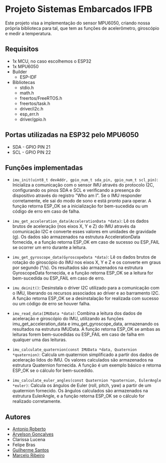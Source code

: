 # Projeto Sistemas Embarcados IFPB

Este projeto visa a implementação do sensor MPU6050, criando nossa própria biblioteca para tal, que tem as funções de acelerômetro, giroscópio e medir a temperatura.

## Requisitos

- 1x MCU, no caso escolhemos o ESP32
- 1x MPU6050
- Builder
  - ESP-IDF
- Bibliotecas
  - stdio.h
  - math.h
  - freertos/FreeRTOS.h
  - freertos/task.h
  - driver/i2c.h
  - esp_err.h
  - driver/gpio.h

## Portas utilizadas na ESP32 pelo MPU6050
- SDA - GPIO PIN 21
- SCL - GPIO PIN 22


## Funções implementadas

- `imu_init(uint8_t devAddr, gpio_num_t sda_pin, gpio_num_t scl_pin)`: Inicializa a comunicação com o sensor IMU através do protocolo I2C, configurando os pinos SDA e SCL e verificando a presença do dispositivo através do registro "Who am I". Se o IMU responder corretamente, ele sai do modo de sono e está pronto para operar. A função retorna ESP_OK se a inicialização for bem-sucedida ou um código de erro em caso de falha.

- `imu_get_acceleration_data(AccelerationData *data)`: Lê os dados brutos de aceleração (nos eixos X, Y e Z) do IMU através da comunicação I2C e converte esses valores em unidades de gravidade (g). Os dados são armazenados na estrutura AccelerationData fornecida, e a função retorna ESP_OK em caso de sucesso ou ESP_FAIL se ocorrer um erro durante a leitura.

- `imu_get_gyroscope_data(GyroscopeData *data)`: Lê os dados brutos de rotação do giroscópio do IMU nos eixos X, Y e Z e os converte em graus por segundo (°/s). Os resultados são armazenados na estrutura GyroscopeData fornecida, e a função retorna ESP_OK se a leitura for bem-sucedida ou ESP_FAIL em caso de erro.

- `imu_deinit()`: Desinstala o driver I2C utilizado para a comunicação com o IMU, liberando os recursos associados ao driver e ao barramento I2C. A função retorna ESP_OK se a desinstalação for realizada com sucesso ou um código de erro se houver falha.

- `imu_read_data(IMUData *data)`: Combina a leitura dos dados de aceleração e giroscópio do IMU, utilizando as funções imu_get_acceleration_data e imu_get_gyroscope_data, armazenando os resultados na estrutura IMUData. A função retorna ESP_OK se ambas as leituras forem bem-sucedidas ou ESP_FAIL em caso de falha em qualquer uma das leituras.

- `imu_calculate_quaternion(const IMUData *data, Quaternion *quaternion)`: Calcula um quaternion simplificado a partir dos dados de aceleração lidos do IMU. Os valores calculados são armazenados na estrutura Quaternion fornecida. A função é um exemplo básico e retorna ESP_OK se o cálculo for bem-sucedido.

- `imu_calculate_euler_angles(const Quaternion *quaternion, EulerAngle *euler)`: Calcula os ângulos de Euler (roll, pitch, yaw) a partir de um quaternion fornecido. Os ângulos calculados são armazenados na estrutura EulerAngle, e a função retorna ESP_OK se o cálculo for realizado corretamente.



## Autores

- [Antonio Roberto](https://github.com/antoniojunior2222)
- [Aryelson Gonçalves](https://github.com/aryelson1)
- Clarissa Lucena
- Felipe Bras
- [Guilherme Santos](https://github.com/GuilhermexL)
- [Marcelo Ribeiro](https://github.com/Marcelo-RSilva)
